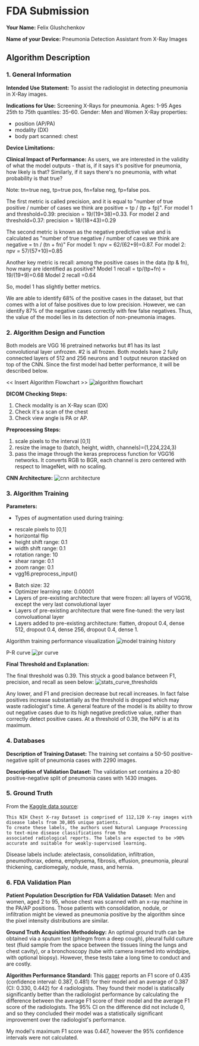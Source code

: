 # FDA  Submission

**Your Name:** Felix Glushchenkov

**Name of your Device:** Pneumonia Detection Assistant from X-Ray Images

## Algorithm Description 

### 1. General Information

**Intended Use Statement:** To assist the radiologist in detecting pneumonia in X-Ray images.

**Indications for Use:**
Screening X-Rays for pneumonia.
Ages: 1-95
Ages 25th to 75th quantiles: 35-60.
Gender: Men and Women
X-Ray properties: 
- position (AP/PA)
- modality (DX)
- body part scanned:  chest

**Device Limitations:**

**Clinical Impact of Performance:**
As users, we are interested in the validity of what the model outputs - that is, if it says it's positive for pneumonia, how likely is that?
Similarly, if it says there's no pneumonia, with what probability is that true?

Note: tn=true neg, tp=true pos, fn=false neg, fp=false pos.

The first metric is called precision, and it is equal to "number of true positive / number of cases we think are positive = tp / (tp + fp)".
For model 1 and threshold=0.39: precision = 19/(19+38)=0.33.
For model 2 and threshold=0.37: precision = 18/(18+43)=0.29

The second metric is known as the negative predictive value and is calculated as "number of true negative / number of cases we think are negative = tn / (tn + fn)"
For model 1: npv = 62/(62+9)=0.87.
For model 2: npv = 57/(57+10)=0.85

Another key metric is recall: among the positive cases in the data (tp & fn), how  many are identified as positive?
Model 1 recall = tp/(tp+fn) = 19/(19+9)=0.68
Model 2 recall =0.64

So, model 1 has slightly better metrics.

We are able to identify 68% of the positive cases in the dataset, but that comes with a lot of false positives due to low precision.
However, we can identify 87% of the negative cases correctly with few false negatives. Thus, the value of the model lies in its detection of non-pneumonia images.

### 2. Algorithm Design and Function
Both models are VGG 16 pretrained networks but #1 has its last convolutional layer unfrozen.
#2 is all frozen. Both models have 2 fully connected layers of 512 and 256 neurons and 1 output neuron stacked on top of the CNN.
Since the first model had better performance, it will be described below.

<< Insert Algorithm Flowchart >>
![algorithm flowchart](algorithm_flowchart.png)

**DICOM Checking Steps:**
1. Check modality is an X-Ray scan (DX)
2. Check it's a scan of the chest
3. Check view angle is PA or AP.

**Preprocessing Steps:**
1. scale pixels to the interval [0,1]
2. resize the image to (batch, height, width, channels)=(1,224,224,3)
3. pass the image through the keras preprocess function for VGG16 networks. It converts RGB to BGR, each channel is zero centered with respect to ImageNet, with no scaling.

**CNN Architecture:**
![cnn architecture](model_plot.png)

### 3. Algorithm Training

**Parameters:**
* Types of augmentation used during training: 
- rescale pixels to [0,1]
- horizontal flip
- height shift range: 0.1
- width shift range: 0.1
- rotation range: 10
- shear range: 0.1
- zoom range: 0.1
- vgg16.preprocess_input()
* Batch size: 32
* Optimizer learning rate: 0.00001
* Layers of pre-existing architecture that were frozen: all layers of VGG16, except the very last convolutional layer
* Layers of pre-existing architecture that were fine-tuned: the very last convoluational layer
* Layers added to pre-existing architecture: flatten, dropout 0.4, dense 512, dropout 0.4, dense 256, dropout 0.4, dense 1.

Algorithm training performance visualization
![model training history](model_training_history.png)

P-R curve
![pr curve](model_pr.png)

**Final Threshold and Explanation:**

The final threshold was 0.39. This struck a good balance between F1, precision, and recall as seen below:
![stats_curve_thresholds](f1pr_vs_threshold.png)

Any lower, and F1 and precision decrease but recall increases. In fact false positives increase substantially as the threshold is dropped which may waste radiologist's time.
A general feature of the model is its ability to throw out negative cases due to its high negative predictive value, rather than correctly detect positive cases.
At a threshold of 0.39, the NPV is at its maximum.


### 4. Databases

**Description of Training Dataset:** 
The training set contains a 50-50 positive-negative split of pneumonia cases with 2290 images.

**Description of Validation Dataset:** 
The validation set contains a 20-80 positive-negative split of pneumonia cases with 1430 images.

### 5. Ground Truth
From the [Kaggle data source](https://www.kaggle.com/nih-chest-xrays/data):
```
This NIH Chest X-ray Dataset is comprised of 112,120 X-ray images with disease labels from 30,805 unique patients.
To create these labels, the authors used Natural Language Processing to text-mine disease classifications from the 
associated radiological reports. The labels are expected to be >90% accurate and suitable for weakly-supervised learning.
```

Disease labels include: atelectasis, consolidation, infiltration, pneumothorax, edema, emphysema, fibrosis, effusion, pneumonia, pleural thickening, cardiomegaly, nodule, mass, and hernia.

### 6. FDA Validation Plan

**Patient Population Description for FDA Validation Dataset:**
Men and women, aged 2 to 95, whose chest was scanned with an x-ray machine in the PA/AP positions. Those patients with consolidation, nodule, or infiltration might be viewed as pneumonia positive by the algorithm since the pixel intensity distributions are similar.

**Ground Truth Acquisition Methodology:**
An optimal ground truth can be obtained via a sputum test (phlegm from a deep cough), pleural fuild culture test (fluid sample from the space between the tissues lining the lungs and chest cavity), or a bronchoscopy (tube with camera inserted into windpipe, with optional biopsy). 
However, these tests take a long time to conduct and are costly.

**Algorithm Performance Standard:**
This [paper](https://arxiv.org/pdf/1711.05225.pdf) reports an F1 score of 0.435 (confidence interval: 0.387, 0.481) for their model and an average of 0.387 (CI: 0.330, 0.442) for 4 radiologists. 
They found their model is statiscally significantly better than the radiologist performance by calculating the difference between the average F1 score of their model and the average F1 score of the radiologists. The 95% CI on the difference did not include 0, and so they concluded their model was a statistically significant improvement over the radiologist's performance.

My model's maximum F1 score was 0.447, however the 95% confidence intervals were not calculated.
